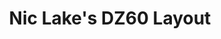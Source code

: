 ---
layout: layouts/keymapdb_entry.njk
OS: ['MacOS']
keymap_author: niclake
firmware: QMK
hasHomeRowMods: False
hasLetterOnThumb: False
hasVerticalCombos: False
keymap_image: https://i.imgur.com/Lmw08LT.jpg
imageDate: idk
keyCount: 67
keyboard: DZ60
baseLayouts: ["QWERTY"]
languages: ['English']
layerCount: 5
title: "Nic Lake's DZ60 Layout"
split: False
stagger: row
summary: 
keymap_url: https://github.com/niclake/qmk_firmware/tree/master/keyboards/dz60/keymaps/niclake
writeup: https://github.com/niclake/qmk_firmware/tree/master/keyboards/dz60/keymaps/niclake/readme.md
---